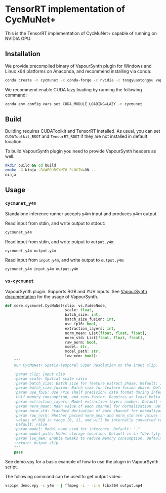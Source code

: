 # TensorRT implementation of CycMuNet+

This is the TensorRT implementation of CycMuNet+ capable of running on NVIDIA GPU.

## Installation

We provide precompiled binary of VapourSynth plugin for Windows and
Linux x64 platforms on Anaconda, and recommend installing via conda:

```bash
conda create -n cycmunet -c conda-forge -c nvidia -c tongyuantongyu vapoursynth-cycmunet
```

We recommend enable CUDA lazy loading by running the following command:

```bash
conda env config vars set CUDA_MODULE_LOADING=LAZY -n cycmunet
```

## Build

Building requires CUDAToolkit and TensorRT installed. As usual, you can set 
`CUDAToolkit_ROOT` and `TensorRT_ROOT` if they are not installed in default location.

To build VapourSynth plugin you need to provide VapourSynth headers as well.

```bash
mkdir build && cd build
cmake -G Ninja -DVAPOURSYNTH_PLUGIN=ON ..
ninja
```

## Usage

### `cycmunet_y4m`

Standalone inference runner accepts y4m input and produces y4m output.

Read input from stdin, and write output to stdout:

```bash
cycmunet_y4m
```

Read input from stdin, and write output to `output.y4m`:

```bash
cycmunet_y4m output.y4m
```

Read input from `input.y4m`, and write output to `output.y4m`:

```bash
cycmunet_y4m input.y4m output.y4m
```

### `vs-cycmunet`

VapourSynth plugin. Supports RGB and YUV inputs.
See [VapourSynth documentation](http://vapoursynth.com/doc) for the usage of
VapourSynth.

```python
def core.cycmunet.CycMuNet(clip: vs.VideoNode,
                           scale: float,
                           batch_size: int,
                           batch_size_fusion: int,
                           use_fp16: bool,
                           extraction_layers: int,
                           norm_mean: List[float, float, float],
                           norm_std: List[float, float, float],
                           raw_norm: bool,
                           model: str,
                           model_path: str,
                           low_mem: bool):
    """
    Run CycMuNet+ Spatio-Temporal Super Resolution on the input clip.

    :param clip: Input clip
    :param scale: Spatial scale ratio
    :param batch_size: Batch size for feature extract phase. Default: 1
    :param batch_size_fusion: Batch size for feature fusion phase. Default: batch_size
    :param use_fp16: Use FP16 (half precision) data format during inference.
     Half memory consumption, and runs faster. Requires at least Volta architecture. Default: False
    :param extraction_layers: Model extraction layers number. Default 4
    :param norm_mean: Mean value of each channel for normalization. Default: [0.485, 0.456, 0.406]
    :param norm_std: Standard derivation of each channel for normalization. Default: [0.229, 0.224, 0.225]
    :param raw_norm: Whether passed norm_mean and norm_std are values for input. If False, then mean and std are
     values of RGB in range [0, 1], and will be internally converted to values for input based on video properties.
     Default: False
    :param model: Model name used for inference. Default: "."
    :param model_path: Model storage location. Default is in "dev.tyty.aim.cycmunet" folder next to plugin file.
    :param low_mem: Enable tweaks to reduce memory consumption. Default: False
    :return: Output clip
    """
    pass
```

See demo.vpy for a basic example of how to use the plugin in VapourSynth script.

The following command can be used to get output video:
```bash
vspipe demo.vpy -c y4m - | ffmpeg -i - -c:v libx264 output.mp4
```
